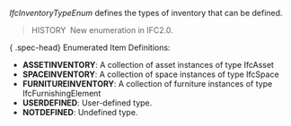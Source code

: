 ﻿_IfcInventoryTypeEnum_ defines the types of inventory that can be defined.

> HISTORY&nbsp; New enumeration in IFC2.0.

{ .spec-head}
Enumerated Item Definitions:

* **ASSETINVENTORY**: A collection of asset instances of type IfcAsset
* **SPACEINVENTORY**: A collection of space instances of type IfcSpace
* **FURNITUREINVENTORY**: A collection of furniture instances of type IfcFurnishingElement
* **USERDEFINED**: User-defined type.
* **NOTDEFINED**: Undefined type.